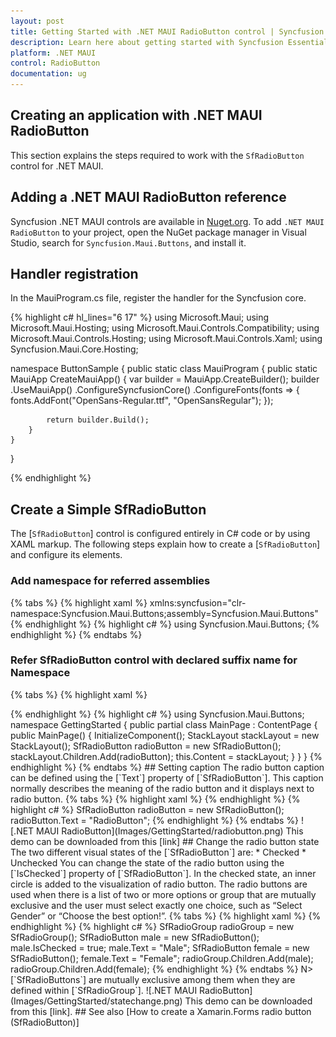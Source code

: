 ```yaml
---
layout: post
title: Getting Started with .NET MAUI RadioButton control | Syncfusion
description: Learn here about getting started with Syncfusion Essential Studio .NET MAUI RadioButton control, its elements and more.
platform: .NET MAUI
control: RadioButton
documentation: ug
---
```


## Creating an application with .NET MAUI RadioButton

This section explains the steps required to work with the `SfRadioButton` control for .NET MAUI.

## Adding a .NET MAUI RadioButton reference

Syncfusion .NET MAUI controls are available in [Nuget.org](https://www.nuget.org/). To add `.NET MAUI RadioButton` to your project, open the NuGet package manager in Visual Studio, search for `Syncfusion.Maui.Buttons`, and install it.

## Handler registration 

In the MauiProgram.cs file, register the handler for the Syncfusion core.

{% highlight c# hl_lines="6 17" %}
using Microsoft.Maui;
using Microsoft.Maui.Hosting;
using Microsoft.Maui.Controls.Compatibility;
using Microsoft.Maui.Controls.Hosting;
using Microsoft.Maui.Controls.Xaml;
using Syncfusion.Maui.Core.Hosting;

namespace ButtonSample
{
    public static class MauiProgram
    {
        public static MauiApp CreateMauiApp()
        {
            var builder = MauiApp.CreateBuilder();
            builder
            .UseMauiApp<App>()
            .ConfigureSyncfusionCore()
            .ConfigureFonts(fonts =>
            {
                fonts.AddFont("OpenSans-Regular.ttf", "OpenSansRegular");
            });

            return builder.Build();
        }      
    }
}   

{% endhighlight %} 

## Create a Simple SfRadioButton

The [`SfRadioButton`] control is configured entirely in C# code or by using XAML markup. The following steps explain how to create a [`SfRadioButton`] and configure its elements.

### Add namespace for referred assemblies

{% tabs %}
{% highlight xaml %}
xmlns:syncfusion="clr-namespace:Syncfusion.Maui.Buttons;assembly=Syncfusion.Maui.Buttons"
{% endhighlight %}
{% highlight c# %}
using Syncfusion.Maui.Buttons;
{% endhighlight %}
{% endtabs %}

### Refer SfRadioButton control with declared suffix name for Namespace

{% tabs %}
{% highlight xaml %}
<?xml version="1.0" encoding="utf-8">
<ContentPage xmlns="http://xamarin.com/schemas/2014/forms"
             xmlns:x="http://schemas.microsoft.com/winfx/2009/xaml"
             xmlns:local="clr-namespace:GettingStarted"
	         xmlns:syncfusion="clr-namespace:Syncfusion.Maui.Butons;assembly=Syncfusion.Maui.Buttons" 
	         x:Class="GettingStarted.MainPage">
<ContentPage.Content>
  <StackLayout>
     <syncfusion:SfRadioButton x:Name="radioButton"/>        
</StackLayout>
</ContentPage.Content>
</ContentPage>

{% endhighlight %}
{% highlight c# %}
using Syncfusion.Maui.Buttons;

namespace GettingStarted
{
    public partial class MainPage : ContentPage
    {
        public MainPage()
        {
            InitializeComponent();
            StackLayout stackLayout = new StackLayout();
            SfRadioButton radioButton = new SfRadioButton();
            stackLayout.Children.Add(radioButton);
            this.Content = stackLayout;
        }
    }
}
{% endhighlight %}
{% endtabs %}

## Setting caption

The radio button caption can be defined using the [`Text`] property of [`SfRadioButton`]. This caption normally describes the meaning of the radio button and it displays next to radio button.
 
{% tabs %}
{% highlight xaml %}
<syncfusion:SfRadioButton x:Name="radioButton" Text="RadioButton"/>
{% endhighlight %}
{% highlight c# %}
SfRadioButton radioButton = new SfRadioButton();
radioButton.Text = "RadioButton";
{% endhighlight %}
{% endtabs %}

![.NET MAUI RadioButton](Images/GettingStarted/radiobutton.png)

This demo can be downloaded from this [link]

## Change the radio button state

The two different visual states of the [`SfRadioButton`] are:

* Checked
* Unchecked

You can change the state of the radio button using the [`IsChecked`] property of [`SfRadioButton`]. In the checked state, an inner circle is added to the visualization of radio button.
The radio buttons are used when there is a list of two or more options or group that are mutually exclusive and the user must select exactly one choice, such as “Select Gender” or “Choose the best option!”.

{% tabs %}
{% highlight xaml %}
<syncfusion:SfRadioGroup x:Name="radioGroup">
     <syncfusion:SfRadioButton x:Name="male" Text="Male" IsChecked="True"/>
     <syncfusion:SfRadioButton x:Name="female" Text="Female"/>
</syncfusion:SfRadioGroup>
{% endhighlight %}
{% highlight c# %}
SfRadioGroup radioGroup = new SfRadioGroup();
SfRadioButton male = new SfRadioButton();
male.IsChecked = true;
male.Text = "Male";
SfRadioButton female = new SfRadioButton();
female.Text = "Female";
radioGroup.Children.Add(male);
radioGroup.Children.Add(female);
{% endhighlight %}
{% endtabs %}

N> [`SfRadioButtons`] are mutually exclusive among them when they are defined within [`SfRadioGroup`].

![.NET MAUI RadioButton](Images/GettingStarted/statechange.png)

This demo can be downloaded from this [link].

## See also

[How to create a Xamarin.Forms radio button (SfRadioButton)]